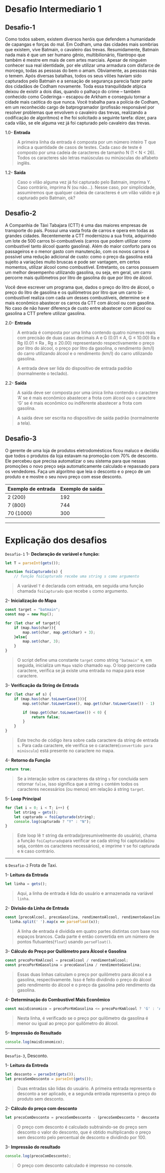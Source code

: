 # Desafio Intermediario 1

## Desafio-1

Como todos sabem, existem diversos heróis que defendem a humanidade de capangas e forças do mal. Em Codham, uma das cidades mais sombrias que existem, vive Batmain, o cavaleiro das trevas. Resumidamente, Batmain nada mais é que um ser humano gênio, multibilionário, filantropo que também é mestre em mais de cem artes marciais. Apesar de ninguém conhecer sua real identidade, por ele utilizar uma armadura com disfarce de morcego, todas as pessoas do bem o amam. Obviamente, as pessoas más o temem. Após diversas batalhas, todos os seus vilões haviam sido capturados pelo Batmain e a sensação de segurança parecia fazer parte dos cidadãos de Codham novamente. Toda essa tranquilidade atípica deixou de existir a dois dias, quando o palhaço do crime – também conhecido como Coderinga ­– escapou de Arkham e conseguiu tornar a cidade mais caótica do que nunca. Você trabalha para a polícia de Codham, em um reconhecido cargo de batprogramador (profissão responsável por resolver problemas que envolvem o cavaleiro das trevas, realizando a codificação de algoritmos) e lhe foi solicitado a seguinte tarefa: dizer, para cada vilão, se ele alguma vez já foi capturado pelo cavaleiro das trevas.

1.0- **Entrada**

> A primeira linha da entrada é composta por um número inteiro T que indica a quantidade de casos de testes. Cada caso de teste é composto por uma cadeia de caracteres de tamanho N (1 < N < 26). Todos os caracteres são letras maiúsculas ou minúsculas do alfabeto inglês.

1.2- **Saída**

> Caso o vilão alguma vez já foi capturado pelo Batmain, imprima Y. Caso contrário, imprima N (ou não...). Nesse caso, por simplicidade, assumiremos que qualquer cadeia de caracteres é um vilão válido e já capturado pelo Batmain, ok?

## Desafio-2

A Companhia de Táxi Tabajara (CTT) é uma das maiores empresas de transporte do país. Possui uma vasta frota de carros e opera em todas as grandes cidades. Recentemente a CTT modernizou a sua frota, adquirindo um lote de 500 carros bi-combustíveis (carros que podem utilizar como combustível tanto álcool quanto gasolina). Além do maior conforto para os passageiros e o menor gasto com manutenção, com os novos carros é possível uma redução adicional de custo: como o preço da gasolina está sujeito a variações muito bruscas e pode ser vantagem, em certos momentos, utilizar álcool como combustível. Entretanto, os carros possuem um melhor desempenho utilizando gasolina, ou seja, em geral, um carro percorre mais quilômetros por litro de gasolina do que por litro de álcool.

Você deve escrever um programa que, dados o preço do litro de álcool, o preço do litro de gasolina e os quilômetros por litro que um carro bi-combustível realiza com cada um desses combustíveis, determine se é mais econômico abastecer os carros da CTT com álcool ou com gasolina. No caso de não haver diferença de custo entre abastecer com álcool ou gasolina a CTT prefere utilizar gasolina.

2.0- **Entrada**

> A entrada é composta por uma linha contendo quatro números reais com precisão de duas casas decimais A e G (0.01 ≤ A, G ≤ 10.00) Ra e Rg (0.01 ≤ Ra , Rg ≤ 20.00) representando respectivamente o preço por litro do álcool, o preço por litro da gasolina, o rendimento (km/l) do carro utilizando álcool e o rendimento (km/l) do carro utilizando gasolina.

> A entrada deve ser lida do dispositivo de entrada padrão (normalmente o teclado).

2.2- **Saída**

> A saída deve ser composta por uma única linha contendo o caractere ‘A’ se é mais econômico abastecer a frota com álcool ou o caractere ‘G’ se é mais econômico ou indiferente abastecer a frota com gasolina.

> A saída deve ser escrita no dispositivo de saída padrão (normalmente a tela).

## Desafio-3

O gerente de uma loja de produtos eletrodomésticos ficou maluco e decidiu que todos o produtos da loja estavam na promoção com 70% de desconto. Ele percebeu que precisa automatizar o seu sistema para que nessas promoções o novo preço seja automaticamente calculado e repassado para os vendedores. Faça um algoritmo que leia o desconto e o preço de um produto e e mostre o seu novo preço com esse desconto.

| Exemplo de entrada | Exemplo de saída |
|--------------------|------------------|
| 2 {200} | 192 |
| 7 {800} | 744 |
| 70 {1000} | 300 |

---

# Explicação dos desafios

`Desafio-1`
1- **Declaração de variável e função:**

```JavaScript
let T = parseInt(gets());

function foiCapturado(s) {
    // função foiCapturado recebe uma string s como argumento
```

> A variável `T` é declarada com entrada, em seguida uma função chamada `foiCapturado` que recebe `s` como argumento.

2- **Inicialização do Mapa**

```JavaScript
const target = "batmain";
const map = new Map();

for (let char of target){
    if (map.has(char)){
        map.set(char, map.get(char) + 3);
    }else{
        map.set(char, 3);
    }
}
```

> O script define uma constante `target` como string `"batmain"` e, em seguida, inicializa um `Mapa` vazio chamado `map`. O loop percorre cada caractere, verifica se já existe uma entrada no mapa para esse caractere.

3- **Verificação da String de Entrada**

```JavaScript
for (let char of s) {
    if (map.has(char.toLowerCase())){
        map.set(char.toLowerCase(), map.get(char.toLowerCase()) - 1)

        if (map.get(char.toLowerCase()) < 0) {
            return false;
        }
    }
}
```

> Este trecho de código itera sobre cada caractere da string de entrada `s`. Para cada caractere, ele verifica se o caractere(`convertido para minúsculo`) está presente no caractere no mapa.

4- **Retorno da Função**

```JavaScript
return true;
```

> Se a interação sobre os caracteres da string `s` for concluida sem retornar `false`, isso significa que a string `s` contém todos os caracteres necessários (ou menos) em relação á string `target`.

5- **Loop Principal**

```JavaScript
for (let i = 0; i < T; i++) {
    let string = gets();
    let capturado = foiCapturado(string);
    console.log(capturado ? "Y" : "N");
}
```

> Este loop lê `T` string da entrada(presumivelmente do usuário), chama a função `foiCapturado`para verificar se cada string foi capturada(ou seja, contém os caracteres necessários), e imprime `Y` se foi capturada e `N` caso contrário.

---
s
`Desafio-2` Frota de Taxi.

1- **Leitura da Entrada**

```JavaScript
let linha = gets();
```

> Aqui, a linha de entrada é lida do usuário e armazenada na variável `linha`.

2- **Divisão da Linha de Entrada**

```JavaScript
const [precoAlcool, precoGasolina, rendimentoAlcool, rendimentoGasolina] = 
  linha.split(' ').map(x => parseFloat(x));
```

> A linha de entrada é dividida em quatro partes distintas com base nos espaços brancos. Cada parte é então convertida em um número de pontos flutuantes(`float`) usando `perseFloat()`.

3- **Cálculo do Preço por Quilômetro para Àlcool e Gasolina**

```JavaScript
const precoPorKmAlcool = precoAlcool / rendimentoAlcool;
const precoPorKmGasolina = precoGasolina / rendimentoGasolina;
```

> Essas duas linhas calculam o preço por quilômetro para álcool e a gasolina, respectivamente. Isso é feito dividindo o preço do álcool pelo rendimento do álcool e o preço da gasolina pelo rendimento da gasolina.

4- **Determinação do Combustível Mais Econômico**

```JavaScript
const maisEconomico = precoPorKmGasolina <= precoPorKmAlcool ? 'G' : 'A';
```

> Nesta linha, é verificado se o preço por quilômetro da gasolina é menor ou igual ao preço por quilômetro do álcool.

5- **Impressão do Resultado**

```JavaScript
console.log(maisEconomico);
```

---

`Desafio-3`, Desconto.

1- **Leitura da Entreda**

```JavaScript
let desconto = perseInt(gets());
let precoSemDesconto = parseInt(gets());
```

> Duas entradas são lidas do usuário. A primeira entrada representa o desconto a ser aplicado, e a segunda entrada representa o preço do produto sem desconto.

2- **Cálculo do preço com desconto**

```JavaScript
let precoComDesconto = precoSemDesconto - (precoSemDesconto * desconto / 100);
```

> O preço com desconto é calculado subtraindo-se do preço sem desconto o valor do desconto, que é obtido multiplicando o preço sem desconto pelo percentual de desconto e dividindo por 100.

3- **Impressão do resultado**

```JavaScript
console.log(precoComDesconto);
```

> O preço com desconto calculado é impresso no console.
